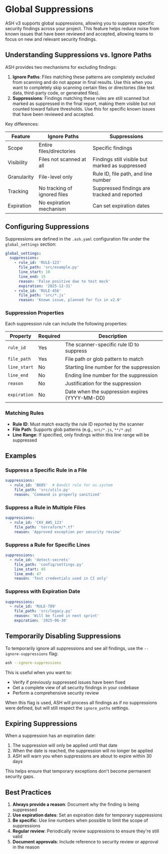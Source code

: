 # Global Suppressions

ASH v3 supports global suppressions, allowing you to suppress specific security findings across your project. This feature helps reduce noise from known issues that have been reviewed and accepted, allowing teams to focus on new and relevant security findings.

## Understanding Suppressions vs. Ignore Paths

ASH provides two mechanisms for excluding findings:

1. **Ignore Paths**: Files matching these patterns are completely excluded from scanning and do not appear in final results. Use this when you want to completely skip scanning certain files or directories (like test data, third-party code, or generated files).
2. **Suppressions**: Findings matching these rules are still scanned but marked as suppressed in the final report, making them visible but not counted toward failure thresholds. Use this for specific known issues that have been reviewed and accepted.

Key differences:

| Feature | Ignore Paths | Suppressions |
|---------|-------------|-------------|
| Scope | Entire files/directories | Specific findings |
| Visibility | Files not scanned at all | Findings still visible but marked as suppressed |
| Granularity | File-level only | Rule ID, file path, and line number |
| Tracking | No tracking of ignored files | Suppressed findings are tracked and reported |
| Expiration | No expiration mechanism | Can set expiration dates |

## Configuring Suppressions

Suppressions are defined in the `.ash.yaml` configuration file under the `global_settings` section:

```yaml
global_settings:
  suppressions:
    - rule_id: 'RULE-123'
      file_path: 'src/example.py'
      line_start: 10
      line_end: 15
      reason: 'False positive due to test mock'
      expiration: '2025-12-31'
    - rule_id: 'RULE-456'
      file_path: 'src/*.js'
      reason: 'Known issue, planned for fix in v2.0'
```

### Suppression Properties

Each suppression rule can include the following properties:

| Property | Required | Description |
|----------|----------|-------------|
| `rule_id` | Yes | The scanner-specific rule ID to suppress |
| `file_path` | Yes | File path or glob pattern to match |
| `line_start` | No | Starting line number for the suppression |
| `line_end` | No | Ending line number for the suppression |
| `reason` | No | Justification for the suppression |
| `expiration` | No | Date when the suppression expires (YYYY-MM-DD) |

### Matching Rules

- **Rule ID**: Must match exactly the rule ID reported by the scanner
- **File Path**: Supports glob patterns (e.g., `src/*.js`, `**/*.py`)
- **Line Range**: If specified, only findings within this line range will be suppressed

## Examples

### Suppress a Specific Rule in a File

```yaml
suppressions:
  - rule_id: 'B605'  # Bandit rule for os.system
    file_path: 'src/utils.py'
    reason: 'Command is properly sanitized'
```

### Suppress a Rule in Multiple Files

```yaml
suppressions:
  - rule_id: 'CKV_AWS_123'
    file_path: 'terraform/*.tf'
    reason: 'Approved exception per security review'
```

### Suppress a Rule for Specific Lines

```yaml
suppressions:
  - rule_id: 'detect-secrets'
    file_path: 'config/settings.py'
    line_start: 45
    line_end: 47
    reason: 'Test credentials used in CI only'
```

### Suppress with Expiration Date

```yaml
suppressions:
  - rule_id: 'RULE-789'
    file_path: 'src/legacy.py'
    reason: 'Will be fixed in next sprint'
    expiration: '2025-06-30'
```

## Temporarily Disabling Suppressions

To temporarily ignore all suppressions and see all findings, use the `--ignore-suppressions` flag:

```bash
ash --ignore-suppressions
```

This is useful when you want to:

- Verify if previously suppressed issues have been fixed
- Get a complete view of all security findings in your codebase
- Perform a comprehensive security review

When this flag is used, ASH will process all findings as if no suppressions were defined, but will still respect the `ignore_paths` settings.

## Expiring Suppressions

When a suppression has an expiration date:

1. The suppression will only be applied until that date
2. When the date is reached, the suppression will no longer be applied
3. ASH will warn you when suppressions are about to expire within 30 days

This helps ensure that temporary exceptions don't become permanent security gaps.

## Best Practices

1. **Always provide a reason**: Document why the finding is being suppressed
2. **Use expiration dates**: Set an expiration date for temporary suppressions
3. **Be specific**: Use line numbers when possible to limit the scope of suppressions
4. **Regular review**: Periodically review suppressions to ensure they're still valid
5. **Document approvals**: Include reference to security review or approval in the reason